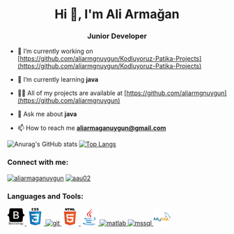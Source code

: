 <h1 align="center">Hi 👋, I'm Ali Armağan</h1>
<h3 align="center">Junior Developer</h3>

- 🔭 I’m currently working on [https://github.com/aliarmgnuygun/Kodluyoruz-Patika-Projects](https://github.com/aliarmgnuygun/Kodluyoruz-Patika-Projects)

- 🌱 I’m currently learning **java**

- 👨‍💻 All of my projects are available at [https://github.com/aliarmgnuygun](https://github.com/aliarmgnuygun)

- 💬 Ask me about **java**

- 📫 How to reach me **aliarmaganuygun@gmail.com**

![Anurag's GitHub stats](https://github-readme-stats.vercel.app/api?username=aliarmgnuygun&show_icons=true&theme=monokai)
[![Top Langs](https://github-readme-stats.vercel.app/api/top-langs/?username=aliarmgnuygun&layout=compact&theme=monokai)](https://github.com/aliarmgnuygun/github-readme-stats)

<h3 align="left">Connect with me:</h3>
<p align="left">
<a href="https://linkedin.com/in/aliarmaganuygun" target="blank"><img align="center" src="https://raw.githubusercontent.com/rahuldkjain/github-profile-readme-generator/master/src/images/icons/Social/linked-in-alt.svg" alt="aliarmaganuygun" height="30" width="40" /></a>
<a href="https://www.hackerrank.com/aau02" target="blank"><img align="center" src="https://raw.githubusercontent.com/rahuldkjain/github-profile-readme-generator/master/src/images/icons/Social/hackerrank.svg" alt="aau02" height="30" width="40" /></a>

<h3 align="left">Languages and Tools:</h3>
<p align="left"> <a href="https://getbootstrap.com" target="_blank" rel="noreferrer"> <img src="https://raw.githubusercontent.com/devicons/devicon/master/icons/bootstrap/bootstrap-plain-wordmark.svg" alt="bootstrap" width="40" height="40"/> </a> <a href="https://www.w3schools.com/css/" target="_blank" rel="noreferrer"> <img src="https://raw.githubusercontent.com/devicons/devicon/master/icons/css3/css3-original-wordmark.svg" alt="css3" width="40" height="40"/> </a> <a href="https://git-scm.com/" target="_blank" rel="noreferrer"> <img src="https://www.vectorlogo.zone/logos/git-scm/git-scm-icon.svg" alt="git" width="40" height="40"/> </a> <a href="https://www.w3.org/html/" target="_blank" rel="noreferrer"> <img src="https://raw.githubusercontent.com/devicons/devicon/master/icons/html5/html5-original-wordmark.svg" alt="html5" width="40" height="40"/> </a> <a href="https://www.java.com" target="_blank" rel="noreferrer"> <img src="https://raw.githubusercontent.com/devicons/devicon/master/icons/java/java-original.svg" alt="java" width="40" height="40"/> </a> <a href="https://www.mathworks.com/" target="_blank" rel="noreferrer"> <img src="https://upload.wikimedia.org/wikipedia/commons/2/21/Matlab_Logo.png" alt="matlab" width="40" height="40"/> </a> <a href="https://www.microsoft.com/en-us/sql-server" target="_blank" rel="noreferrer"> <img src="https://www.svgrepo.com/show/303229/microsoft-sql-server-logo.svg" alt="mssql" width="40" height="40"/> </a> <a href="https://www.mysql.com/" target="_blank" rel="noreferrer"> <img src="https://raw.githubusercontent.com/devicons/devicon/master/icons/mysql/mysql-original-wordmark.svg" alt="mysql" width="40" height="40"/> </a> </p>
